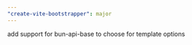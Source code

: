 ```yaml
---
"create-vite-bootstrapper": major
---
```


add support for bun-api-base to choose for template options
